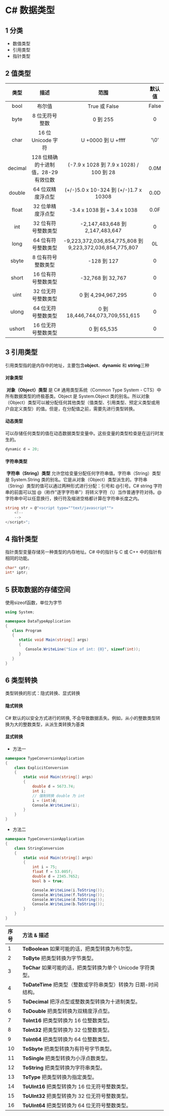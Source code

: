 # C# 数据类型

## 1 分类

* 数值类型
* 引用类型
* 指针类型

## 2 值类型

|  类型   |                 描述                 |                          范围                           | 默认值 |
| :-----: | :----------------------------------: | :-----------------------------------------------------: | :----: |
|  bool   |                布尔值                |                      True 或 False                      | False  |
|  byte   |            8 位无符号整数            |                        0 到 255                         |   0    |
|  char   |          16 位 Unicode 字符          |                   U +0000 到 U +ffff                    |  '\0'  |
| decimal | 128 位精确的十进制值，28-29 有效位数 |         (-7.9 x 1028 到 7.9 x 1028) / 100 到 28         |  0.0M  |
| double  |          64 位双精度浮点型           |          (+/-)5.0 x 10-324 到 (+/-)1.7 x 10308          |  0.0D  |
|  float  |          32 位单精度浮点型           |               -3.4 x 1038 到 + 3.4 x 1038               |  0.0F  |
|   int   |         32 位有符号整数类型          |             -2,147,483,648 到 2,147,483,647             |   0    |
|  long   |         64 位有符号整数类型          | -9,223,372,036,854,775,808 到 9,223,372,036,854,775,807 |   0L   |
|  sbyte  |          8 位有符号整数类型          |                       -128 到 127                       |   0    |
|  short  |         16 位有符号整数类型          |                    -32,768 到 32,767                    |   0    |
|  uint   |         32 位无符号整数类型          |                   0 到 4,294,967,295                    |   0    |
|  ulong  |         64 位无符号整数类型          |             0 到 18,446,744,073,709,551,615             |   0    |
| ushort  |         16 位无符号整数类型          |                       0 到 65,535                       |   0    |

## 3 引用类型

引用类型指的是内存中的地址，主要包含**object**、**dynamic** 和 **string**三种

#### 对象类型

​		**对象（Object）类型** 是 C# 通用类型系统（Common Type System - CTS）中所有数据类型的终极基类。Object 是 System.Object 类的别名。所以对象（Object）类型可以被分配任何其他类型（值类型、引用类型、预定义类型或用户自定义类型）的值。但是，在分配值之前，需要先进行类型转换。

#### 动态类型

​		可以存储任何类型的值在动态数据类型变量中。这些变量的类型检查是在运行时发生的。

```c#
dynamic d = 20;
```



#### 字符串类型

​		**字符串（String）类型** 允许您给变量分配任何字符串值。字符串（String）类型是 System.String 类的别名。它是从对象（Object）类型派生的。字符串（String）类型的值可以通过两种形式进行分配：引号和 @引号。C# string 字符串的前面可以加 @（称作"逐字字符串"）将转义字符（\）当作普通字符对待。@ 字符串中可以任意换行，换行符及缩进空格都计算在字符串长度之内。

```c#
string str = @"<script type=""text/javascript"">
    <!--
    -->
</script>";
```

## 4 指针类型

指针类型变量存储另一种类型的内存地址。C# 中的指针与 C 或 C++ 中的指针有相同的功能。

```c#
char* cptr;
int* iptr;
```

## 5 获取数据的存储空间

使用sizeof函数，单位为字节

```c#
using System;

namespace DataTypeApplication
{
   class Program
   {
      static void Main(string[] args)
      {
         Console.WriteLine("Size of int: {0}", sizeof(int));
      }
   }
}
```

## 6 类型转换

类型转换的形式：隐式转换、显式转换

#### 隐式转换

C# 默认的以安全方式进行的转换, 不会导致数据丢失。例如，从小的整数类型转换为大的整数类型，从派生类转换为基类

#### 显式转换

* 方法一

```c#
namespace TypeConversionApplication
{
    class ExplicitConversion
    {
        static void Main(string[] args)
        {
            double d = 5673.74;
            int i;
            // 强制转换 double 为 int
            i = (int)d;
            Console.WriteLine(i);
        }
    }
}
```

* 方法二

```c#
namespace TypeConversionApplication
{
    class StringConversion
    {
        static void Main(string[] args)
        {
            int i = 75;
            float f = 53.005f;
            double d = 2345.7652;
            bool b = true;

            Console.WriteLine(i.ToString());
            Console.WriteLine(f.ToString());
            Console.WriteLine(d.ToString());
            Console.WriteLine(b.ToString());         
        }
    }
}
```

| 序号 | 方法 & 描述                                                  |
| :--- | :----------------------------------------------------------- |
| 1    | **ToBoolean** 如果可能的话，把类型转换为布尔型。             |
| 2    | **ToByte** 把类型转换为字节类型。                            |
| 3    | **ToChar** 如果可能的话，把类型转换为单个 Unicode 字符类型。 |
| 4    | **ToDateTime** 把类型（整数或字符串类型）转换为 日期-时间 结构。 |
| 5    | **ToDecimal** 把浮点型或整数类型转换为十进制类型。           |
| 6    | **ToDouble** 把类型转换为双精度浮点型。                      |
| 7    | **ToInt16** 把类型转换为 16 位整数类型。                     |
| 8    | **ToInt32** 把类型转换为 32 位整数类型。                     |
| 9    | **ToInt64** 把类型转换为 64 位整数类型。                     |
| 10   | **ToSbyte** 把类型转换为有符号字节类型。                     |
| 11   | **ToSingle** 把类型转换为小浮点数类型。                      |
| 12   | **ToString** 把类型转换为字符串类型。                        |
| 13   | **ToType** 把类型转换为指定类型。                            |
| 14   | **ToUInt16** 把类型转换为 16 位无符号整数类型。              |
| 15   | **ToUInt32** 把类型转换为 32 位无符号整数类型。              |
| 16   | **ToUInt64** 把类型转换为 64 位无符号整数类型。              |